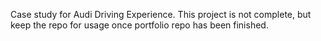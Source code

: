 Case study for Audi Driving Experience. This project is not complete, but keep the repo for usage once portfolio repo has been finished.
